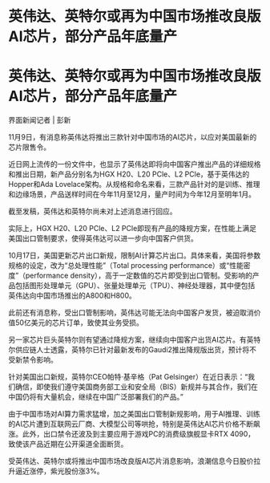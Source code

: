 # 英伟达、英特尔或再为中国市场推改良版AI芯片，部分产品年底量产

# 英伟达、英特尔或再为中国市场推改良版AI芯片，部分产品年底量产

界面新闻记者 | 彭新

11月9日，有消息称英伟达将推出三款针对中国市场的AI芯片，以应对美国最新的芯片限售令。

近日网上流传的一份文件中，也显示了英伟达即将向中国客户推出产品的详细规格和推出日期，新产品分别名为HGX H20、L20 PCle、L2
PCle，基于英伟达的Hopper和Ada
Lovelace架构。从规格和命名来看，三款产品针对的是训练、推理和边缘场景，产品送样时间在今年11月至12月，量产时间为今年12月至明年1月。

截至发稿，英伟达和英特尔尚未对上述消息进行回应。

实际上，HGX H20、L20 PCle、L2 PCle即现有产品的降规方案，在性能上满足美国出口管制要求，使得英伟达可以进一步向中国客户供货。

10月17日，美国更新芯片出口新规，限制AI计算芯片出口。具体来看，美国将参数规格的设定，改为“总处理性能”（Total processing
performance）或“性能密度”（performance
density），高于一定数值的芯片即受到出口管制。受影响的产品包括图形处理单元（GPU）、张量处理单元（TPU）、神经处理器，其中便包括英伟达向中国市场推出的A800和H800。

此前还有消息称，受出口管制影响，英伟达可能无法向中国客户发货，被迫取消价值50亿美元的芯片订单，致使其业务受损。

另一家芯片巨头英特尔则有望通过降规方案，继续向中国客户出货AI芯片。有英特尔供应链人士透露，英特尔已针对最新发布的Gaudi2推出降规版出货，预计将不受新禁令影响。

针对美国出口新规，英特尔CEO帕特·基辛格（Pat
Gelsinger）在近日表示：“我们确信，即使我们遵守美国商务部工业和安全局（BIS）新规并与其合作，我们在中国仍将有大量机会，继续在中国广泛部署我们的产品。”

由于中国市场对AI算力需求猛增，加之美国出口管制新规影响，用于AI推理、训练的AI芯片遭到互联网云厂商、大模型公司等哄抢，特别是英伟达AI芯片价格不断飙涨。此外，出口禁令还波及到主要应用于游戏PC的消费级旗舰显卡RTX
4090，致使该产品近期在公开渠道全面断货。

受英伟达、英特尔或将推出中国市场改良版AI芯片消息影响，浪潮信息今日股价拉升逼近涨停，紫光股份涨3%。

